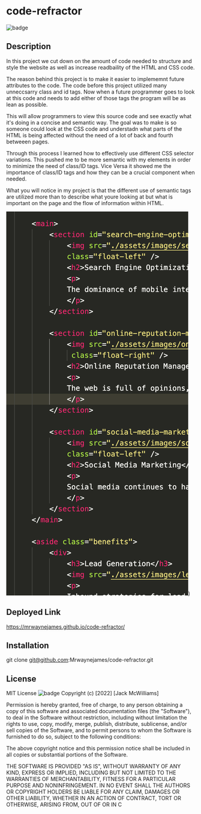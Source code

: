 # code-refractor
![badge](https://img.shields.io/badge/license-MIT-brightgreen)

## Description

In this project we cut down on the amount of code needed to structure and style the website as well as increase readbaility of the HTML and CSS code.

The reason behind this project is to make it easier to implememnt future attributes to the code. The code before this project utilized many unneccsarry class and id tags. Now when a future programmer goes to look at this code and needs to add either of those tags the program will be as lean as possible.

This will allow programmers to view this source code and see exactly what it's doing in a concise and semantic way. The goal was to make is so someone could look at the CSS code and understadn what parts of the HTML is being affected without the need of a lot of back and fourth betweeen pages.

Through this process I learned how to effectively use different CSS selector variations. This pushed me to be more semantic with my elements in order to minimize the need of class/ID tags. Vice Versa it showed me the importance of class/ID tags and how they can be a crucial component when needed.

What you will notice in my project is that the different use of semantic tags are utilized more than to describe what youre looking at but what is important on the page and the flow of information within HTML.

![syntax](assets/images/Screen%20Shot%202022-11-19%20at%204.29.23%20PM.png))

## Deployed Link 
https://mrwaynejames.github.io/code-refractor/

## Installation 

git clone git@github.com:Mrwaynejames/code-refractor.git

## License

MIT License
![badge](https://img.shields.io/badge/license-MIT-brightgreen)
Copyright (c) [2022] [Jack McWilliams]

Permission is hereby granted, free of charge, to any person obtaining a copy
of this software and associated documentation files (the "Software"), to deal
in the Software without restriction, including without limitation the rights
to use, copy, modify, merge, publish, distribute, sublicense, and/or sell
copies of the Software, and to permit persons to whom the Software is
furnished to do so, subject to the following conditions:

The above copyright notice and this permission notice shall be included in all
copies or substantial portions of the Software.

THE SOFTWARE IS PROVIDED "AS IS", WITHOUT WARRANTY OF ANY KIND, EXPRESS OR
IMPLIED, INCLUDING BUT NOT LIMITED TO THE WARRANTIES OF MERCHANTABILITY,
FITNESS FOR A PARTICULAR PURPOSE AND NONINFRINGEMENT. IN NO EVENT SHALL THE
AUTHORS OR COPYRIGHT HOLDERS BE LIABLE FOR ANY CLAIM, DAMAGES OR OTHER
LIABILITY, WHETHER IN AN ACTION OF CONTRACT, TORT OR OTHERWISE, ARISING FROM,
OUT OF OR IN C


